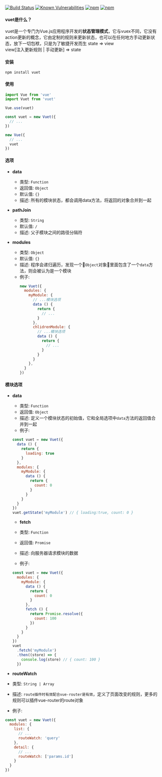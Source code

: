[![Build Status](https://travis-ci.org/medevicex/vuet.svg?branch=master)](https://travis-ci.org/medevicex/vuet)
[![Known Vulnerabilities](https://snyk.io/test/npm/vuet/badge.svg)](https://snyk.io/test/npm/vuet)
[![npm](https://img.shields.io/npm/v/vuet.svg?style=flat-square)](https://www.npmjs.com/package/vuet) 
[![npm](https://img.shields.io/npm/dt/vuet.svg?style=flat-square)](https://www.npmjs.com/package/vuet)

#### vuet是什么？
vuet是一个专门为Vue.js应用程序开发的**状态管理模式**，它与vuex不同，它没有action更新的概念，它由定制的规则来更新状态，也可以在任何地方手动更新状态，放下一切包袱，只是为了敏捷开发而生
state => view  
view[注入更新规则 | 手动更新] => state  

#### 安装
```
npm install vuet
```

#### 使用
```javascript
import Vue from 'vue'
import Vuet from 'vuet'

Vue.use(vuet)

const vuet = new Vuet({
  // ...
})

new Vue({
  // ...
  vuet
})

```

#### 选项
- **data**

  - 类型: `Function`
  - 返回值: `Object`
  - 默认值: `{}`
  - 描述: 所有的模块状态，都会调用data方法，将返回的对象合并到一起

- **pathJoin**

  - 类型: `String`
  - 默认值: `/`
  - 描述: 父子模块之间的路径分隔符

- **modules**

  - 类型: `Object`
  - 默认值: `{}`
  - 描述: 程序会递归遍历，发现一个`Object`对象里面包含了一个`data`方法，则会被认为是一个模块
  - 例子:
    ```javascript
    new Vuet({
      modules: {
        myModule: {
          // ...模块选项
          data () {
            return {
              // ...
            }
          },
          chlidrenModule: {
            // ...模块选项
            data () {
              return {
                // ...
              }
            }
          }
        },
      }
    })
    ```

#### 模块选项

- **data**

  - 类型: `Function`
  - 返回值: `Object`
  - 描述: 定义一个模块状态的初始值，它和全局选项中`data`方法的返回值合并到一起
  - 例子:
  ```javascript
  const vuet = new Vuet({
    data () {
      return {
        loading: true
      }
    },
    modules: {
      myModule: {
        data () {
          return {
            count: 0
          }
        }
      }
    }
  })
  vuet.getState('myModule') // { loading:true, count: 0 }
  ```

  - **fetch**

  - 类型: `Function`
  - 返回值: `Promise`
  - 描述: 向服务器请求模块的数据
  - 例子:
  ```javascript
  const vuet = new Vuet({
    modules: {
      myModule: {
        data () {
          return {
            count: 0
          }
        },
        fetch () {
          return Promise.resolve({
            count: 100
          })
        }
      }
    }
  })
  vuet
    .fetch('myModule')
    .then((store) => {
      console.log(store) // { count: 100 }
    })
  ```

 - **routeWatch**

  - 类型: `String | Array`
  - 描述: `route插件时有效配合vue-router是有效`，定义了页面改变的规则，更多的规则可以插件vue-router的route对象
  - 例子:
  ```javascript
  const vuet = new Vuet({
    modules: {
      list: {
        // ...
        routeWatch: 'query'
      },
      detail: {
        // ...
        routeWatch: ['params.id']
      }
    }
  })
  ```